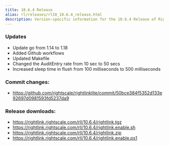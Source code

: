 ```yaml
---
title: 10.6.4 Release
alias: rl/releases/rl10_10.6.4_release.html
description: Version-specific information for the 10.6.4 Release of RightLink.
---
```


### Updates

- Update go from 1.14 to 1.18
- Added Github workflows
- Updated Makefile
- Changed the AuditEntry rate from 10 sec to 50 secs
- Increased sleep time in flush from 100 milliseconds to 500 milliseconds

### Commit changes:

- https://github.com/rightscale/rightlinklite/commit/50bce384f5352d133e92697d0981593fd5237da9

### Release downloads:

- https://rightlink.rightscale.com/rll/10.6.4/rightlink.tgz
- https://rightlink.rightscale.com/rll/10.6.4/rightlink.enable.sh
- https://rightlink.rightscale.com/rll/10.6.4/rightlink.zip
- https://rightlink.rightscale.com/rll/10.6.4/rightlink.enable.ps1
